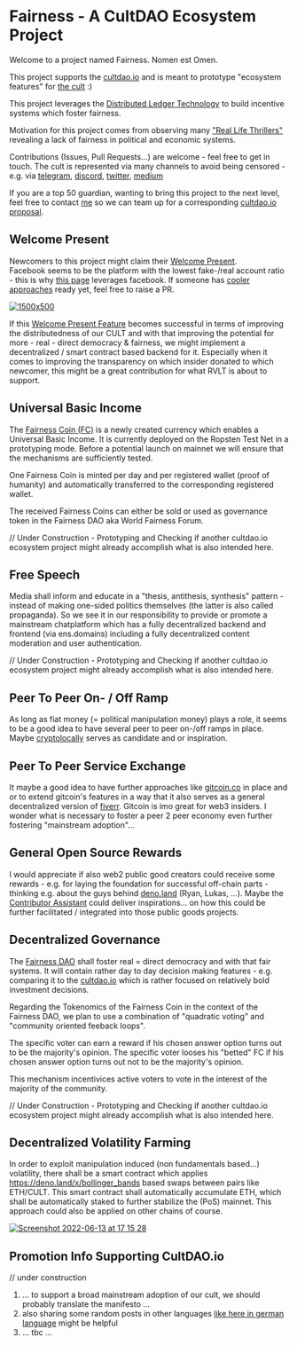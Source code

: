 # Fairness - A CultDAO Ecosystem Project

Welcome to a project named Fairness. Nomen est Omen.

This project supports the [cultdao.io](https://cultdao.io) and is meant to prototype "ecosystem features" for [the cult](https://www.youtube.com/watch?v=6IoAp1f3tVk) :) 

This project leverages the [Distributed Ledger Technology](https://github.com/michael-spengler/distributed-ledger-technology-hands-on-lecture) to build  incentive systems which foster fairness. 

Motivation for this project comes from observing many ["Real Life Thrillers"](https://github.com/michael-spengler/distributed-ledger-technology-hands-on-lecture/blob/main/fun-facts/real-life-thrillers.md) revealing a lack of fairness in political and economic systems.

Contributions (Issues, Pull Requests...) are welcome - feel free to get in touch. The cult is represented via many channels to avoid being censored - e.g. via [telegram](t.me/cultdaothemany), [discord](discord.gg/jrTjx4F6Xk), [twitter](https://twitter.com/wearecultdao), [medium](https://wearecultdao.medium.com/)

If you are a top 50 guardian, wanting to bring this project to the next level, feel free to contact [me](https://t.me/danceplanner) so we can team up for a corresponding [cultdao.io proposal](https://app.cultdao.io/submitProposal). 

## Welcome Present 
Newcomers to this project might claim their [Welcome Present](https://peer-2-peer.eth.limo).   
Facebook seems to be the platform with the lowest fake-/real account ratio - this is why [this page](https://peer-2-peer.eth.limo) leverages facebook. If someone has [cooler approaches](https://www.youtube.com/watch?v=TbyVyVNsyys) ready yet, feel free to raise a PR.  

[![1500x500](https://user-images.githubusercontent.com/43786652/173186666-59020ce5-d29e-457a-94ee-a389471ac2de.jpeg)](https://peer-2-peer.eth.limo)

If this [Welcome Present Feature](https://peer-2-peer.eth.limo) becomes successful in terms of improving the distributedness of our CULT and with that improving the potential for more - real - direct democracy & fairness, we might implement a decentralized / smart contract based backend for it. Especially when it comes to improving the transparency on which insider donated to which newcomer, this might be a great contribution for what RVLT is about to support. 

## Universal Basic Income
The [Fairness Coin (FC)](https://github.com/distributed-ledger-technology/fairness/tree/main/coin) is a newly created currency which enables a Universal Basic Income. It is currently deployed on the Ropsten Test Net in a prototyping mode. Before a potential launch on mainnet we will ensure that the mechanisms are sufficiently tested.

One Fairness Coin is minted per day and per registered wallet (proof of humanity) and automatically transferred to the corresponding registered wallet.

The received Fairness Coins can either be sold or used as governance token in the Fairness DAO aka World Fairness Forum.

// Under Construction - Prototyping and Checking if another cultdao.io ecosystem project might already accomplish what is also intended here.

## Free Speech
Media shall inform and educate in a "thesis, antithesis, synthesis" pattern - instead of making one-sided politics themselves (the latter is also called propaganda). So we see it in our responsibility to provide or promote a mainstream chatplatform which has a fully decentralized backend and frontend (via ens.domains) including a fully decentralized content moderation and user authentication.

// Under Construction - Prototyping and Checking if another cultdao.io ecosystem project might already accomplish what is also intended here.

## Peer To Peer On- / Off Ramp
As long as fiat money (= political manipulation money) plays a role, it seems to be a good idea to have several peer to peer on-/off ramps in place. Maybe [cryptolocally](https://www.youtube.com/watch?v=VE52OpawDTk) serves as candidate and or inspiration. 

## Peer To Peer Service Exchange
It maybe a good idea to have further approaches like [gitcoin.co](https://gitcoin.co) in place and or to extend gitcoin's features in a way that it also serves as a general decentralized version of [fiverr](https://www.fiverr.com/). Gitcoin is imo great for web3 insiders. I wonder what is necessary to foster a peer 2 peer economy even further fostering "mainstream adoption"...

## General Open Source Rewards
I would appreciate if also web2 public good creators could receive some rewards - e.g. for laying the foundation for successful off-chain parts - thinking e.g. about the guys behind [deno.land](https://deno.land/) (Ryan, Lukas, ...). Maybe the [Contributor Assistant](https://github.com/contributor-assistant) could deliver inspirations... on how this could be further facilitated / integrated into those public goods projects.  

## Decentralized Governance
The [Fairness DAO](https://github.com/distributed-ledger-technology/fairness/tree/main/dao) shall foster real = direct democracy and with that fair systems. It will contain rather day to day decision making features - e.g. comparing it to the [cultdao.io](https://cultdao.io) which is rather focused on relatively bold investment decisions.  

Regarding the Tokenomics of the Fairness Coin in the context of the Fairness DAO, we plan to use a combination of "quadratic voting" and "community oriented feeback loops". 

The specific voter can earn a reward if his chosen answer option turns out to be the majority's opinion. 
The specific voter looses his "betted" FC if his chosen answer option turns out not to be the majority's opinion. 

This mechanism incentivices active voters to vote in the interest of the majority of the community.

// Under Construction - Prototyping and Checking if another cultdao.io ecosystem project might already accomplish what is also intended here.

## Decentralized Volatility Farming
In order to exploit manipulation induced (non fundamentals based...) volatility, there shall be a smart contract which applies https://deno.land/x/bollinger_bands based swaps between pairs like ETH/CULT. This smart contract shall automatically accumulate ETH, which shall be automatically staked to further stabilize the (PoS) mainnet. This approach could also be applied on other chains of course. 


[![Screenshot 2022-06-13 at 17 15 28](https://user-images.githubusercontent.com/43786652/173386659-e8a73aec-bd77-4a73-8e6e-9a1dcc0e480d.png)](https://www.youtube.com/watch?v=J7GY1Xg6X20)

## Promotion Info Supporting CultDAO.io
// under construction
1. ... to support a broad mainstream adoption of our cult, we should probably translate the manifesto ...
2. also sharing some random posts in other languages [like here in german language](https://www.linkedin.com/feed/update/urn:li:activity:6940964509377298432/) might be helpful  
3. ... tbc ...  



